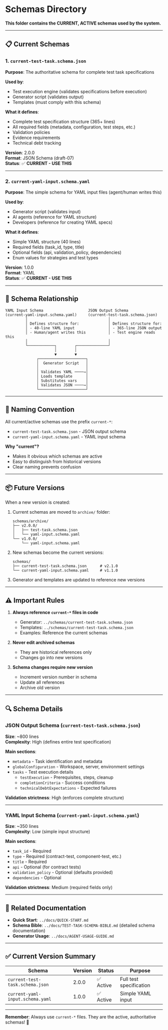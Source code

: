 # Schemas Directory

**This folder contains the CURRENT, ACTIVE schemas used by the system.**

---

## 📋 Current Schemas

### 1. `current-test-task.schema.json`
**Purpose**: The authoritative schema for complete test task specifications

**Used by**:
- Test execution engine (validates specifications before execution)
- Generator script (validates output)
- Templates (must comply with this schema)

**What it defines**:
- Complete test specification structure (365+ lines)
- All required fields (metadata, configuration, test steps, etc.)
- Validation policies
- Evidence requirements
- Technical debt tracking

**Version**: 2.0.0  
**Format**: JSON Schema (draft-07)  
**Status**: ✅ **CURRENT - USE THIS**

---

### 2. `current-yaml-input.schema.yaml`
**Purpose**: The simple schema for YAML input files (agent/human writes this)

**Used by**:
- Generator script (validates input)
- AI agents (reference for YAML structure)
- Developers (reference for creating YAML specs)

**What it defines**:
- Simple YAML structure (40 lines)
- Required fields (task_id, type, title)
- Optional fields (api, validation_policy, dependencies)
- Enum values for strategies and test types

**Version**: 1.0.0  
**Format**: YAML  
**Status**: ✅ **CURRENT - USE THIS**

---

## 🔄 Schema Relationship

```
YAML Input Schema                    JSON Output Schema
(current-yaml-input.schema.yaml)     (current-test-task.schema.json)
         │                                    │
         │ Defines structure for:             │ Defines structure for:
         │ - 40-line YAML input               │ - 365-line JSON output
         │ - Human/agent writes this          │ - Test engine reads this
         │                                    │
         └────────────┐        ┌──────────────┘
                      │        │
                      ▼        ▼
              ┌─────────────────────┐
              │  Generator Script   │
              │                     │
              │ Validates YAML ────→│
              │ Loads template      │
              │ Substitutes vars    │
              │ Validates JSON ────→│
              └─────────────────────┘
```

---

## 📏 Naming Convention

All current/active schemas use the prefix `current-*`:
- `current-test-task.schema.json` - JSON output schema
- `current-yaml-input.schema.yaml` - YAML input schema

**Why "current"?**
- Makes it obvious which schemas are active
- Easy to distinguish from historical versions
- Clear naming prevents confusion

---

## 📦 Future Versions

When a new version is created:

1. Current schemas are moved to `archive/` folder:
   ```
   schemas/archive/
   ├── v2.0.0/
   │   ├── test-task.schema.json
   │   └── yaml-input.schema.yaml
   └── v1.0.0/
       └── yaml-input.schema.yaml
   ```

2. New schemas become the current versions:
   ```
   schemas/
   ├── current-test-task.schema.json      # v2.1.0
   └── current-yaml-input.schema.yaml     # v1.1.0
   ```

3. Generator and templates are updated to reference new versions

---

## ⚠️ Important Rules

1. **Always reference `current-*` files in code**
   - Generator: `../schemas/current-test-task.schema.json`
   - Templates: `../schemas/current-test-task.schema.json`
   - Examples: Reference the current schemas

2. **Never edit archived schemas**
   - They are historical references only
   - Changes go into new versions

3. **Schema changes require new version**
   - Increment version number in schema
   - Update all references
   - Archive old version

---

## 🔍 Schema Details

### JSON Output Schema (`current-test-task.schema.json`)

**Size**: ~800 lines  
**Complexity**: High (defines entire test specification)

**Main sections**:
- `metadata` - Task identification and metadata
- `globalConfiguration` - Workspace, server, environment settings
- `tasks` - Test execution details
  - `testExecution` - Prerequisites, steps, cleanup
  - `completionCriteria` - Success conditions
  - `technicalDebtExpectations` - Expected failures

**Validation strictness**: High (enforces complete structure)

---

### YAML Input Schema (`current-yaml-input.schema.yaml`)

**Size**: ~350 lines  
**Complexity**: Low (simple input structure)

**Main sections**:
- `task_id` - Required
- `type` - Required (contract-test, component-test, etc.)
- `title` - Required
- `api` - Optional (for contract tests)
- `validation_policy` - Optional (defaults provided)
- `dependencies` - Optional

**Validation strictness**: Medium (required fields only)

---

## 📖 Related Documentation

- **Quick Start**: `../docs/QUICK-START.md`
- **Schema Bible**: `../docs/TEST-TASK-SCHEMA-BIBLE.md` (detailed schema documentation)
- **Generator Usage**: `../docs/AGENT-USAGE-GUIDE.md`

---

## ✅ Current Version Summary

| Schema | Version | Status | Purpose |
|--------|---------|--------|---------|
| `current-test-task.schema.json` | 2.0.0 | ✅ Active | Full test specification |
| `current-yaml-input.schema.yaml` | 1.0.0 | ✅ Active | Simple YAML input |

---

**Remember**: Always use `current-*` files. They are the active, authoritative schemas! 🎯
